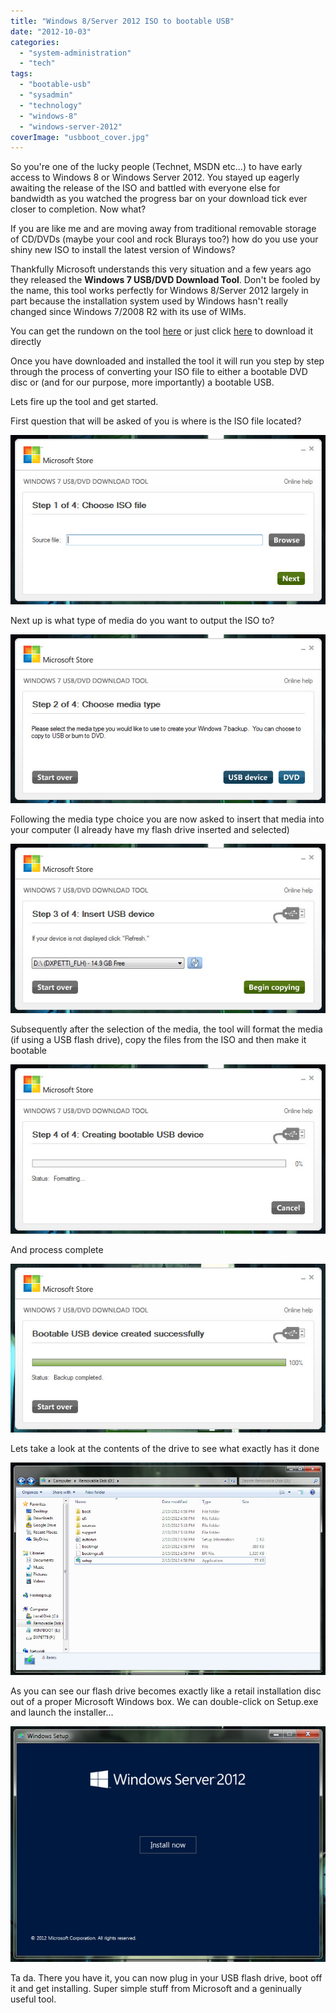 ```yaml
---
title: "Windows 8/Server 2012 ISO to bootable USB"
date: "2012-10-03"
categories: 
  - "system-administration"
  - "tech"
tags: 
  - "bootable-usb"
  - "sysadmin"
  - "technology"
  - "windows-8"
  - "windows-server-2012"
coverImage: "usbboot_cover.jpg"
---
```


So you're one of the lucky people (Technet, MSDN etc...) to have early access to Windows 8 or Windows Server 2012. You stayed up eagerly awaiting the release of the ISO and battled with everyone else for bandwidth as you watched the progress bar on your download tick ever closer to completion. Now what?

If you are like me and are moving away from traditional removable storage of CD/DVDs (maybe your cool and rock Blurays too?) how do you use your shiny new ISO to install the latest version of Windows?

Thankfully Microsoft understands this very situation and a few years ago they released the **Windows 7 USB/DVD Download Tool**. Don't be fooled by the name, this tool works perfectly for Windows 8/Server 2012 largely in part because the installation system used by Windows hasn't really changed since Windows 7/2008 R2 with its use of WIMs.

You can get the rundown on the tool [here](https://www.microsoft.com/en-us/download/windows-usb-dvd-download-tool "Windows 7 USB/DVD Download Tool") or just click [here](http://wudt.codeplex.com/ "Download Windows 7 USB/DVD Download Tool") to download it directly

Once you have downloaded and installed the tool it will run you step by step through the process of converting your ISO file to either a bootable DVD disc or (and for our purpose, more importantly) a bootable USB.

Lets fire up the tool and get started.

First question that will be asked of you is where is the ISO file located?

![](images/usb1.jpg)

Next up is what type of media do you want to output the ISO to?

![](images/usb2.jpg)

Following the media type choice you are now asked to insert that media into your computer (I already have my flash drive inserted and selected)

![](images/usb3.jpg)

Subsequently after the selection of the media, the tool will format the media (if using a USB flash drive), copy the files from the ISO and then make it bootable

![](images/usb4.jpg)

And process complete

![](images/usb5.jpg)

Lets take a look at the contents of the drive to see what exactly has it done

![](images/usb6.jpg)

As you can see our flash drive becomes exactly like a retail installation disc out of a proper Microsoft Windows box. We can double-click on Setup.exe and launch the installer...

![](images/usb7.jpg)

Ta da. There you have it, you can now plug in your USB flash drive, boot off it and get installing. Super simple stuff from Microsoft and a geninually useful tool.
